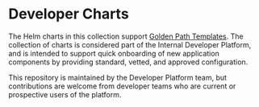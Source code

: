 # Developer Charts

The Helm charts in this collection support [Golden Path Templates](https://github.com/contract-first-idp/software-templates). The collection of charts is considered part of the Internal Developer Platform, and is intended to support quick onboarding of new application components by providing standard, vetted, and approved configuration.

This repository is maintained by the Developer Platform team, but contributions are welcome from developer teams who are current or prospective users of the platform.
